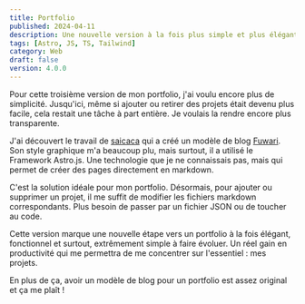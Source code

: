 ```yaml
---
title: Portfolio
published: 2024-04-11
description: Une nouvelle version à la fois plus simple et plus élégante
tags: [Astro, JS, TS, Tailwind]
category: Web
draft: false
version: 4.0.0
---
```


<!-- # Portfolio v3 -->

Pour cette troisième version de mon portfolio, j'ai voulu encore plus de simplicité. Jusqu'ici, même si ajouter ou retirer des projets était devenu plus facile, cela restait une tâche à part entière. Je voulais la rendre encore plus transparente.

J'ai découvert le travail de [saicaca](https://github.com/saicaca) qui a créé un modèle de blog [Fuwari](https://github.com/saicaca/fuwari). Son style graphique m'a beaucoup plu, mais surtout, il a utilisé le Framework Astro.js. Une technologie que je ne connaissais pas, mais qui permet de créer des pages directement en markdown.

C'est la solution idéale pour mon portfolio. Désormais, pour ajouter ou supprimer un projet, il me suffit de modifier les fichiers markdown correspondants. Plus besoin de passer par un fichier JSON ou de toucher au code.

Cette version marque une nouvelle étape vers un portfolio à la fois élégant, fonctionnel et surtout, extrêmement simple à faire évoluer. Un réel gain en productivité qui me permettra de me concentrer sur l'essentiel : mes projets.

En plus de ça, avoir un modèle de blog pour un portfolio est assez original et ça me plaît !
